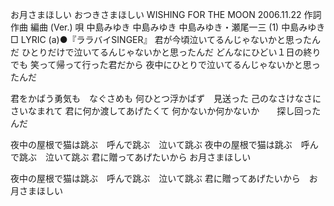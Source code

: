 
お月さまほしい
おつきさまほしい
WISHING FOR THE MOON
2006.11.22
作詞  作曲  編曲 (Ver.)   唄
中島みゆき   中島みゆき   中島みゆき・瀬尾一三 (1)
中島みゆき
□ LYRIC (a)●『ララバイSINGER』
君が今頃泣いてるんじゃないかと思ったんだ
ひとりだけで泣いてるんじゃないかと思ったんだ
どんなにひどい１日の終りでも
笑って帰って行った君だから
夜中にひとりで泣いてるんじゃないかと思ったんだ

君をかばう勇気も　なぐさめも
何ひとつ浮かばず　見送った
己のなさけなさに　さいなまれて
君に何か渡してあげたくて
何かないか何かないか　　探し回ったんだ

夜中の屋根で猫は跳ぶ　呼んで跳ぶ　泣いて跳ぶ
夜中の屋根で猫は跳ぶ　呼んで跳ぶ　泣いて跳ぶ
君に贈ってあげたいから
お月さまほしい

夜中の屋根で猫は跳ぶ　呼んで跳ぶ　泣いて跳ぶ
君に贈ってあげたいから　お月さまほしい